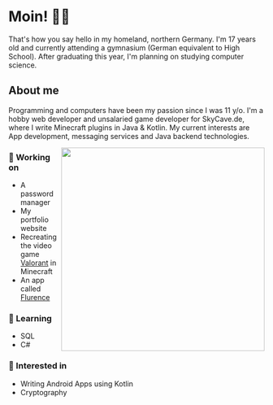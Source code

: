 # Moin! 👋🏻
That's how you say hello in my homeland, northern Germany. I'm 17 years old and currently attending a gymnasium (German equivalent to High School). After graduating this year, I'm planning on studying computer science.

## About me
Programming and computers have been my passion since I was 11 y/o. I'm a hobby web developer and unsalaried game developer for SkyCave.de, where I write Minecraft plugins in Java & Kotlin. My current interests are App development, messaging services and Java backend technologies.

<img align="right" width="400px" src="https://github-readme-stats.vercel.app/api/top-langs/?username=heuerleon&layout=compact&theme=dark"/>

### 🔨 Working on
- A password manager
- My portfolio website
- Recreating the video game [Valorant](https://playvalorant.com/) in Minecraft
- An app called [Flurence](https://github.com/Flurence)

### 📖 Learning
- SQL
- C#

### 💭 Interested in
- Writing Android Apps using Kotlin
- Cryptography
